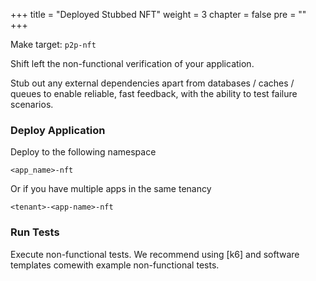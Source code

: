 +++
title = "Deployed Stubbed NFT"
weight = 3
chapter = false
pre = ""
+++

Make target: `p2p-nft`

Shift left the non-functional verification of your application.

Stub out any external dependencies apart from databases / caches / queues to enable reliable, fast feedback, with
the ability to test failure scenarios.

### Deploy Application

Deploy to the following namespace

`<app_name>-nft`

Or if you have multiple apps in the same tenancy

`<tenant>-<app-name>-nft`

### Run Tests

Execute non-functional tests. We recommend using [k6] and software templates comewith example non-functional tests.
